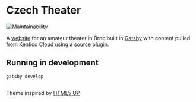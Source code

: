 # Czech Theater
[![Maintainability](https://api.codeclimate.com/v1/badges/b94c000265e7e4214395/maintainability)](https://codeclimate.com/github/CollierCZ/czechtheater/maintainability)

A [website](https://czechtheater.cz) for an amateur theater in Brno built in [Gatsby](https://www.gatsbyjs.org/) with content pulled from [Kentico Cloud](https://kenticocloud.com) using a [source plugin](https://github.com/Kentico/gatsby-source-kentico-cloud).

## Running in development
`gatsby develop`

##
Theme inspired by [HTML5 UP](https://html5up.net/)
